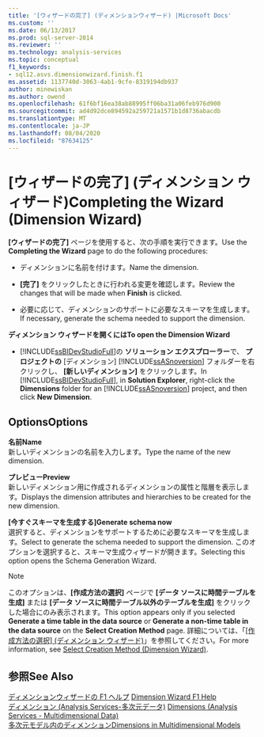 ```yaml
---
title: '[ウィザードの完了] (ディメンションウィザード) |Microsoft Docs'
ms.custom: ''
ms.date: 06/13/2017
ms.prod: sql-server-2014
ms.reviewer: ''
ms.technology: analysis-services
ms.topic: conceptual
f1_keywords:
- sql12.asvs.dimensionwizard.finish.f1
ms.assetid: 1137740d-3063-4ab1-9cfe-8319194db937
author: minewiskan
ms.author: owend
ms.openlocfilehash: 61f6bf16ea38ab88995ff06ba31a06feb976d900
ms.sourcegitcommit: ad4d92dce894592a259721a1571b1d8736abacdb
ms.translationtype: MT
ms.contentlocale: ja-JP
ms.lasthandoff: 08/04/2020
ms.locfileid: "87634125"
---
```

# <a name="completing-the-wizard-dimension-wizard"></a><span data-ttu-id="135a6-102">[ウィザードの完了] (ディメンション ウィザード)</span><span class="sxs-lookup"><span data-stu-id="135a6-102">Completing the Wizard (Dimension Wizard)</span></span>
  <span data-ttu-id="135a6-103">**[ウィザードの完了]** ページを使用すると、次の手順を実行できます。</span><span class="sxs-lookup"><span data-stu-id="135a6-103">Use the **Completing the Wizard** page to do the following procedures:</span></span>  
  
-   <span data-ttu-id="135a6-104">ディメンションに名前を付けます。</span><span class="sxs-lookup"><span data-stu-id="135a6-104">Name the dimension.</span></span>  
  
-   <span data-ttu-id="135a6-105">**[完了]** をクリックしたときに行われる変更を確認します。</span><span class="sxs-lookup"><span data-stu-id="135a6-105">Review the changes that will be made when **Finish** is clicked.</span></span>  
  
-   <span data-ttu-id="135a6-106">必要に応じて、ディメンションのサポートに必要なスキーマを生成します。</span><span class="sxs-lookup"><span data-stu-id="135a6-106">If necessary, generate the schema needed to support the dimension.</span></span>  
  
 <span data-ttu-id="135a6-107">**ディメンション ウィザードを開くには**</span><span class="sxs-lookup"><span data-stu-id="135a6-107">**To open the Dimension Wizard**</span></span>  
  
-   <span data-ttu-id="135a6-108">[!INCLUDE[ssBIDevStudioFull](../includes/ssbidevstudiofull-md.md)]の **ソリューション エクスプローラー**で、 **プロジェクトの** [ディメンション] [!INCLUDE[ssASnoversion](../includes/ssasnoversion-md.md)] フォルダーを右クリックし、 **[新しいディメンション]** をクリックします。</span><span class="sxs-lookup"><span data-stu-id="135a6-108">In [!INCLUDE[ssBIDevStudioFull](../includes/ssbidevstudiofull-md.md)], in **Solution Explorer**, right-click the **Dimensions** folder for an [!INCLUDE[ssASnoversion](../includes/ssasnoversion-md.md)] project, and then click **New Dimension**.</span></span>  
  
## <a name="options"></a><span data-ttu-id="135a6-109">Options</span><span class="sxs-lookup"><span data-stu-id="135a6-109">Options</span></span>  
 <span data-ttu-id="135a6-110">**名前**</span><span class="sxs-lookup"><span data-stu-id="135a6-110">**Name**</span></span>  
 <span data-ttu-id="135a6-111">新しいディメンションの名前を入力します。</span><span class="sxs-lookup"><span data-stu-id="135a6-111">Type the name of the new dimension.</span></span>  
  
 <span data-ttu-id="135a6-112">**プレビュー**</span><span class="sxs-lookup"><span data-stu-id="135a6-112">**Preview**</span></span>  
 <span data-ttu-id="135a6-113">新しいディメンション用に作成されるディメンションの属性と階層を表示します。</span><span class="sxs-lookup"><span data-stu-id="135a6-113">Displays the dimension attributes and hierarchies to be created for the new dimension.</span></span>  
  
 <span data-ttu-id="135a6-114">**[今すぐスキーマを生成する]**</span><span class="sxs-lookup"><span data-stu-id="135a6-114">**Generate schema now**</span></span>  
 <span data-ttu-id="135a6-115">選択すると、ディメンションをサポートするために必要なスキーマを生成します。</span><span class="sxs-lookup"><span data-stu-id="135a6-115">Select to generate the schema needed to support the dimension.</span></span> <span data-ttu-id="135a6-116">このオプションを選択すると、スキーマ生成ウィザードが開きます。</span><span class="sxs-lookup"><span data-stu-id="135a6-116">Selecting this option opens the Schema Generation Wizard.</span></span>  
  
> [!NOTE]  
>  <span data-ttu-id="135a6-117">このオプションは、**[作成方法の選択]** ページで **[データ ソースに時間テーブルを生成]** または **[データ ソースに時間テーブル以外のテーブルを生成]** をクリックした場合にのみ表示されます。</span><span class="sxs-lookup"><span data-stu-id="135a6-117">This option appears only if you selected **Generate a time table in the data source** or **Generate a non-time table in the data source** on the **Select Creation Method** page.</span></span> <span data-ttu-id="135a6-118">詳細については、「[[作成方法の選択] (ディメンション ウィザード)](select-creation-method-dimension-wizard.md)」を参照してください。</span><span class="sxs-lookup"><span data-stu-id="135a6-118">For more information, see [Select Creation Method &#40;Dimension Wizard&#41;](select-creation-method-dimension-wizard.md).</span></span>  
  
## <a name="see-also"></a><span data-ttu-id="135a6-119">参照</span><span class="sxs-lookup"><span data-stu-id="135a6-119">See Also</span></span>  
 <span data-ttu-id="135a6-120">[ディメンションウィザードの F1 ヘルプ](dimension-wizard-f1-help.md) </span><span class="sxs-lookup"><span data-stu-id="135a6-120">[Dimension Wizard F1 Help](dimension-wizard-f1-help.md) </span></span>  
 <span data-ttu-id="135a6-121">[ディメンション &#40;Analysis Services-多次元データ&#41;](multidimensional-models-olap-logical-dimension-objects/dimensions-analysis-services-multidimensional-data.md) </span><span class="sxs-lookup"><span data-stu-id="135a6-121">[Dimensions &#40;Analysis Services - Multidimensional Data&#41;](multidimensional-models-olap-logical-dimension-objects/dimensions-analysis-services-multidimensional-data.md) </span></span>  
 [<span data-ttu-id="135a6-122">多次元モデル内のディメンション</span><span class="sxs-lookup"><span data-stu-id="135a6-122">Dimensions in Multidimensional Models</span></span>](multidimensional-models/dimensions-in-multidimensional-models.md)  
  
  
